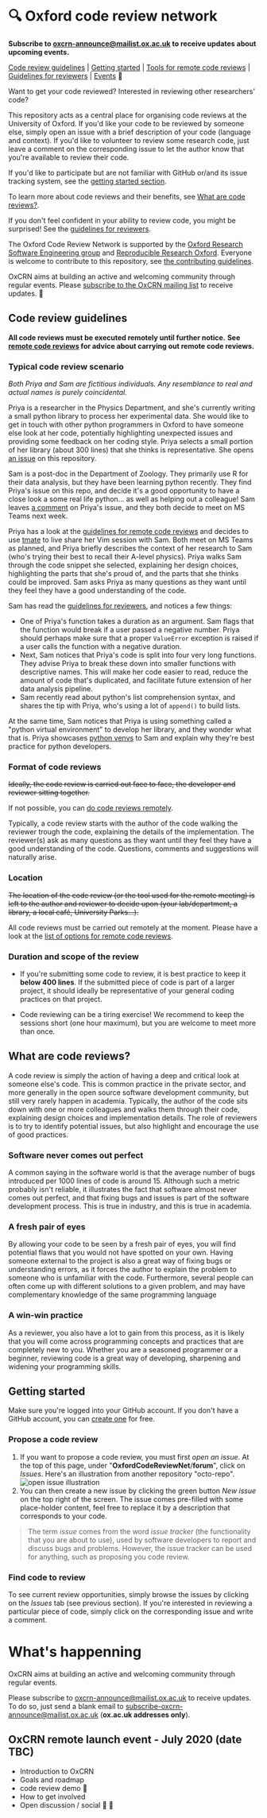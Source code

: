 # :mag: Oxford code review network

**Subscribe to [oxcrn-announce@mailist.ox.ac.uk](mailto:subscribe-oxcrn-announce@maillist.ox.ac.uk) to receive updates about upcoming events.**

[Code review guidelines](#guidelines) | [Getting started](#gettingstarted) | [Tools for remote code reviews](remote.md) | [Guidelines for reviewers](guidelines_for_reviewers.md) | [Events](#whatshappening) :mega:

Want to get your code reviewed?
Interested in reviewing other researchers' code?

This repository acts as a central place for organising code reviews at the University of Oxford.
If you'd like your code to be reviewed by someone else, simply open an issue with a brief description of your code (language and context).
If you'd like to volunteer to review some research code, just leave a comment on the corresponding issue to let the author know that you're available to review their code.

If you'd like to participate but are not familiar with GitHub or/and its issue tracking system, see the [getting started section](#gettingstarted).

To learn more about code reviews and their benefits, see [What are code reviews?](#whatarecodereviews).

If you don't feel confident in your ability to review code, you might be surprised!
See the [guidelines for reviewers](guidelines_for_reviewers.md).

The Oxford Code Review Network is supported by the [Oxford Research Software Engineering group](https://www.rse.ox.ac.uk/) and [Reproducible Research Oxford](https://ox.ukrn.org/). Everyone is welcome to contribute to this repository, see [the contributing guidelines](CONTRIBUTING.md).

OxCRN aims at building an active and welcoming community through regular events. Please [subscribe to the OxCRN mailing list](#whatshappening) to receive updates. :incoming_envelope:

## <a name="guidelines"></a> Code review guidelines

**All code reviews must be executed remotely until further notice.**
**See [remote code reviews](remote.md) for advice about carrying out remote code reviews.**

### Typical code review scenario

*Both Priya and Sam are fictitious individuals. Any resemblance to real and actual names is purely coincidental.*

Priya is a researcher in the Physics Department, and she's currently writing a small python library to process her experimental data.
She would like to get in touch with other python programmers in Oxford to have someone else look at her code, potentially highlighting unexpected issues and providing some feedback on her coding style.
Priya selects a small portion of her library (about 300 lines) that she thinks is representative.
She opens [an issue](https://github.com/OxfordCodeReviewNet/forum/issues/3#issue-636951537) on this repository.

Sam is a post-doc in the Department of Zoology. They primarily use R for their data analysis, but they have been learning python recently.
They find Priya's issue on this repo, and decide it's a good opportunity to have a close look a some real life python... as well as helping out a colleague!
Sam leaves [a comment](https://github.com/OxfordCodeReviewNet/forum/issues/3#issuecomment-642595092) on Priya's issue, and they both decide to meet on MS Teams next week.

Priya has a look at the [guidelines for remote code reviews](remote.md) and decides to use [tmate](https://tmate.io/) to live share her Vim session with Sam.
Both meet on MS Teams as planned, and Priya briefly describes the context of her research to Sam (who's trying their best to recall their A-level physics).
Priya walks Sam through the code snippet she selected, explaining her design choices, highlighting the parts that she's proud of, and the parts that she thinks could be improved.
Sam asks Priya as many questions as they want until they feel they have a good understanding of the code.

Sam has read the [guidelines for reviewers](guidelines_for_reviewers.md), and notices a few things:

- One of Priya's function takes a duration as an argument. Sam flags that the function would break if a user passed a negative number. Priya should perhaps make sure that a proper `ValueError` exception is raised if a user calls the function with a negative duration.
- Next, Sam notices that Priya's code is split into four very long functions. They advise Priya to break these down into smaller functions with descriptive names. This will make her code easier to read, reduce the amount of code that's duplicated, and facilitate future extension of her data analysis pipeline.
- Sam recently read about python's list comprehension syntax, and shares the tip with Priya, who's using a lot of `append()` to build lists.

At the same time, Sam notices that Priya is using something called a "python virtual environment" to develop her library, and they wonder what that is. Priya showcases [python venvs](https://realpython.com/python-virtual-environments-a-primer/) to Sam and explain why they're best practice for python developers.

### Format of code reviews

~~Ideally, the code review is carried out face to face, the developer and reviewer sitting together.~~

If not possible, you can [do code reviews remotely](remote.md).

Typically, a code review starts with the author of the code walking the reviewer trough the code, explaining the details of the implementation.
The reviewer(s) ask as many questions as they want until they feel they have a good understanding of the code.
Questions, comments and suggestions will naturally arise.

### Location

~~The location of the code review (or the tool used for the remote meeting) is left to the author and reviewer to decide upon (your lab/department, a library, a local café, University Parks...).~~

All code reviews must be carried out remotely at the moment. Please have a look at the [list of options for remote code reviews](remote.md).

### Duration and scope of the review

- If you're submitting some code to review, it is best practice to keep it  **below 400 lines**.
  If the submitted piece of code is part of a larger project, it should ideally be representative of your general coding practices on that project.

- Code reviewing can be a tiring exercise! We recommend to keep the sessions short (one hour maximum), but you are welcome to meet more than once.

## <a name="whatarecodereviews"></a> What are code reviews?

A code review is simply the action of having a deep and critical look at someone else's code.
This is common practice in the private sector, and more generally in the open source software development community, but still very rarely happen in academia.
Typically, the author of the code sits down with one or more colleagues and walks them through their code, explaining design choices and implementation details.
The role of reviewers is to try to identify potential issues, but also highlight and encourage the use of good practices.

### Software never comes out perfect

A common saying in the software world is that the average number of bugs introduced per 1000 lines of code is around 15.
Although such a metric probably isn't reliable, it illustrates the fact that software almost never comes out perfect, and that fixing bugs and issues is part of the software development process.
This is true in industry, and this is true in academia.

### A fresh pair of eyes

By allowing your code to be seen by a fresh pair of eyes, you will find potential flaws that you would not have spotted on your own.
Having someone external to the project is also a great way of fixing bugs or understanding errors, as it forces the author to explain the problem to someone who is unfamiliar with the code.
Furthermore, several people can often come up with different solutions to a given problem, and may have complementary knowledge of the same programming language

### A win-win practice

As a reviewer, you also have a lot to gain from this process, as it is likely that you will come across programming concepts and practices that are completely new to you.
Whether you are a seasoned programmer or a beginner, reviewing code is a great way of developing, sharpening and widening your programming skills.

## <a name="gettingstarted"></a> Getting started

Make sure you're logged into your GitHub account. If you don't have a GitHub account, you can [create one](https://github.com/join?source=login) for free.

### Propose a code review

1. If you want to propose a code review, you must first _open an issue_.
At the top of this page, under "**OxfordCodeReviewNet**/**forum**", click on _Issues_.
Here's an illustration from another repository "octo-repo".
![open issue illustration](https://help.github.com/assets/images/help/repository/repo-tabs-issues.png "Logo Title Text 1")
2. You can then create a new issue by clicking the green button _New issue_ on the top right of the screen.
The issue comes pre-filled with some place-holder content, feel free to replace it by a description that corresponds to your code.

> The term _issue_ comes from the word _issue tracker_ (the functionality that you are about to use), used by software developers to report and discuss bugs and problems. However, the issue tracker can be used for anything, such as proposing you code review.

### Find code to review

To see current review opportunities, simply browse the issues by clicking on the _Issues_ tab (see previous section).
If you're interested in reviewing a particular piece of code, simply click on the corresponding issue and write a comment.

# <a name="whatshappening"></a> What's happenning

OxCRN aims at building an active and welcoming community through regular events.

Please subscribe to [oxcrn-announce@mailist.ox.ac.uk](mailto:subscribe-oxcrn-announce@maillist.ox.ac.uk) to receive updates.
To do so, just send a blank email to [subscribe-oxcrn-announce@mailist.ox.ac.uk](mailto:subscribe-oxcrn-announce@maillist.ox.ac.uk) (**ox.ac.uk addresses only**).

## OxCRN remote launch event - July 2020 (date TBC)

- Introduction to OxCRN
- Goals and roadmap
- code review demo :microscope:
- How to get involved
- Open discussion / social :beers: :tea:

